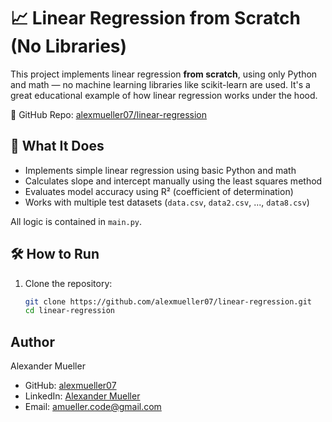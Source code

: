 # 📈 Linear Regression from Scratch (No Libraries)

This project implements linear regression **from scratch**, using only Python and math — no machine learning libraries like scikit-learn are used. It's a great educational example of how linear regression works under the hood.

🔗 GitHub Repo: [alexmueller07/linear-regression](https://github.com/alexmueller07/linear-regression)

## 🧠 What It Does

- Implements simple linear regression using basic Python and math
- Calculates slope and intercept manually using the least squares method
- Evaluates model accuracy using R² (coefficient of determination)
- Works with multiple test datasets (`data.csv`, `data2.csv`, ..., `data8.csv`)

All logic is contained in `main.py`.

## 🛠 How to Run

1. Clone the repository:
   ```bash
   git clone https://github.com/alexmueller07/linear-regression.git
   cd linear-regression

## Author

Alexander Mueller

- GitHub: [alexmueller07](https://github.com/alexmueller07)
- LinkedIn: [Alexander Mueller](https://www.linkedin.com/in/alexander-mueller-021658307/)
- Email: amueller.code@gmail.com
